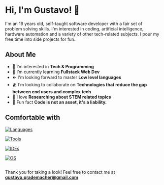 # Hi, I'm Gustavo! 👋
I'm an 19 years old, self-taught software developer with a fair set of problem solving skills. I'm interested in coding, artificial intelligence, hardware automation and a variety of other tech-related subjects. I pour my free time into side projects for fun.

## About Me
- 👀 I’m interested in **Tech & Programming**
- 📖 I’m currently learning **Fullstack Web Dev**
- ⏩ I'm looking forward to master **Low level languages**
- 🫂 I’m looking to collaborate on **Technologies that reduce the gap between end users and complex tech**
- 💞️ I love **Researching about STEM related topics**
- 📃 Fun fact **Code is not an asset, it's a liability.**

## Comfortable with
[![Languages](https://skillicons.dev/icons?i=py,html,ts,tailwind,nextjs,nodejs,java)](https://skillicons.dev)

[![Tools](https://skillicons.dev/icons?i=git,github,docker,postman,anaconda,qt)](https://skillicons.dev)

[![IDEs](https://skillicons.dev/icons?i=vscode,pycharm,visualstudio,arduino,unity)](https://skillicons.dev)

[![OS](https://skillicons.dev/icons?i=windows,arch,kali,ubuntu)](https://skillicons.dev)

## 
Thank you for taking a look! Feel free to contact me at **gustavo.qrademacher@gmail.com**
